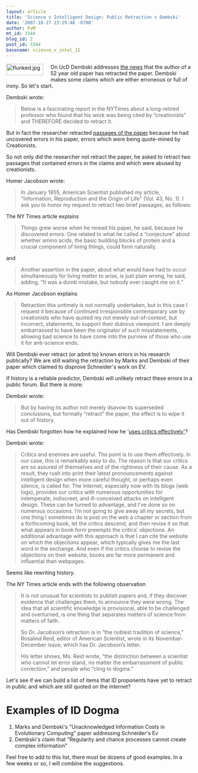 ```yaml
---
layout: article
title: 'Science v Intelligent Design: Public Retraction v Dembski'
date: '2007-10-27 23:29:48 -0700'
author: PvM
mt_id: 3344
blog_id: 2
post_id: 3344
basename: science_v_intel_11
---
```

[<img src="{{ site.baseurl }}/uploads/2007/flunked-thumb-100x31.jpg" alt="flunked.jpg" width="100" height="31" style="float: left; margin: 0 20px 20px 0;" class="mt-image-left" />](http://pandasthumb.org/archives/flunked7.html)On UcD Dembski addresses [the news](http://www.nytimes.com/2007/10/25/science/25jacobson.html?_r=1&amp;oref=slogin) that the author of a 52 year old paper has retracted the paper. Dembski makes some claims which are either erroneous or full of irony. So let's start.

Dembski wrote:

> Below is a fascinating report in the NYTimes about a long-retired professor who found that his work was being cited by “creationists” and THEREFORE decided to retract it.

But in fact the researcher retracted [passages of the paper](http://www.americanscientist.org/template/AssetDetail/assetid/56234) because he had uncovered errors in his paper, errors which were being quote-mined by Creationists.

So not only did the researcher not retract the paper, he asked to retract two passages that contained errors in the claims and which were abused by creationists.

Homer Jacobson wrote:

> In January 1955, American Scientist published my article, "Information, Reproduction and the Origin of Life" (Vol. 43, No. 1). I ask you to honor my request to retract two brief passages, as follows:

The NY Times article explains

> Things grew worse when he reread his paper, he said, because he discovered errors. One related to what he called a “conjecture” about whether amino acids, the basic building blocks of protein and a crucial component of living things, could form naturally.

and 

> Another assertion in the paper, about what would have had to occur simultaneously for living matter to arise, is just plain wrong, he said, adding, “It was a dumb mistake, but nobody ever caught me on it.”

As Homer Jacobson explains

> Retraction this untimely is not normally undertaken, but in this case I request it because of continued irresponsible contemporary use by creationists who have quoted my not merely out-of-context, but incorrect, statements, to support their dubious viewpoint. I am deeply embarrassed to have been the originator of such misstatements, allowing bad science to have come into the purview of those who use it for anti-science ends.

Will Dembski ever retract (or admit to) known errors in his research publically? We are still waiting the retraction by Marks and Dembski of their paper which claimed to disprove Schneider's work on EV.

If history is a reliable predictor, Dembski will unlikely retract these errors in a public forum. But there is more:

Dembski wrote:

> But by having its author not merely dsavow its superseded conclusions, but formally “retract” the paper, the effect is to wipe it out of history.

Has Dembski forgotten how he explained how he '[uses critics effectively'](http://www.designinference.com/documents/2004.04.Backlash.htm)?

Dembski wrote:

> Critics and enemies are useful. The point is to use them effectively. In our case, this is remarkably easy to do. The reason is that our critics are so assured of themselves and of the rightness of their cause.  As a result, they rush into print their latest pronouncements against intelligent design when more careful thought, or perhaps even silence, is called for. The Internet, especially now with its blogs (web logs), provides our critics with numerous opportunities for intemperate, indiscreet, and ill-conceived attacks on intelligent design. These can be turned to advantage, and I’ve done so on numerous occasions. I’m not going to give away all my secrets, but one thing I sometimes do is post on the web a chapter or section from a forthcoming book, let the critics descend, and then revise it so that what appears in book form preempts the critics’ objections. An additional advantage with this approach is that I can cite the website on which the objections appear, which typically gives me the last word in the exchange. And even if the critics choose to revise the objections on their website, books are far more permanent and influential than webpages.

Seems like rewriting history.

The NY Times article ends with the following observation

> It is not unusual for scientists to publish papers and, if they discover evidence that challenges them, to announce they were wrong. The idea that all scientific knowledge is provisional, able to be challenged and overturned, is one thing that separates matters of science from matters of faith.
> 
> So Dr. Jacobson’s retraction is in “the noblest tradition of science,” Rosalind Reid, editor of American Scientist, wrote in its November-December issue, which has Dr. Jacobson’s letter.
> 
> His letter shows, Ms. Reid wrote, “the distinction between a scientist who cannot let error stand, no matter the embarrassment of public correction,” and people who “cling to dogma.”

Let's see if we can build a list of items that ID  proponents have yet to retract in public and which are still quoted on the internet?

# Examples of ID Dogma

1. Marks and Dembski's "Unacknowledged Information Costs in Evolutionary Computing" paper addressing Schneider's Ev
2. Dembski's claim that "Regularity and chance processes cannot create complex information"

Feel free to add to this list, there must be dozens of good examples. In a few weeks or so, I will combine the suggestions.
